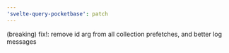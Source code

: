 ```yaml
---
'svelte-query-pocketbase': patch
---
```


(breaking) fix!: remove id arg from all collection prefetches, and better log messages

